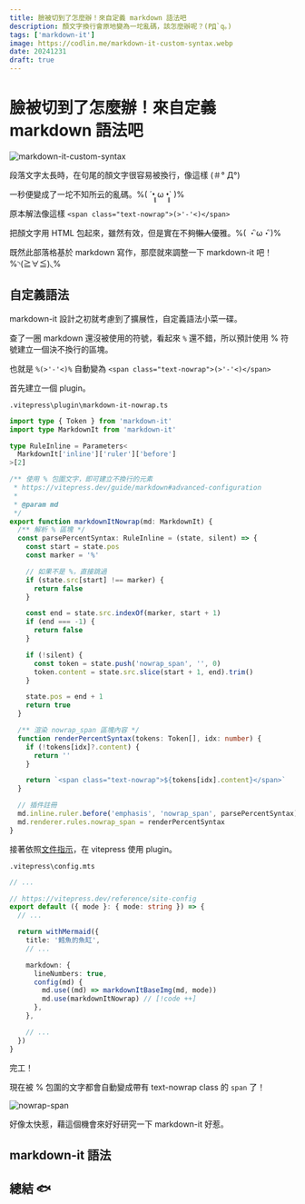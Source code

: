 ```yaml
---
title: 臉被切到了怎麼辦！來自定義 markdown 語法吧
description: 顏文字換行會原地變為一坨亂碼，該怎麼辦呢？(PД`q｡)
tags: ['markdown-it']
image: https://codlin.me/markdown-it-custom-syntax.webp
date: 20241231
draft: true
---
```


# 臉被切到了怎麼辦！來自定義 markdown 語法吧

![markdown-it-custom-syntax](/markdown-it-custom-syntax.webp)

段落文字太長時，在句尾的顏文字很容易被換行，像這樣 (＃°
Д°)

一秒便變成了一坨不知所云的亂碼。%( ´•̥̥̥ ω •̥̥̥` )%

原本解法像這樣 `<span class="text-nowrap">(>'-'<)</span>`

把顏文字用 HTML 包起來，雖然有效，但是實在不夠~~懶人~~優雅。%( ・ิω・ิ)%

既然此部落格基於 markdown 寫作，那麼就來調整一下 markdown-it 吧！%◝(≧∀≦)◟%

## 自定義語法

markdown-it 設計之初就考慮到了擴展性，自定義語法小菜一碟。

查了一圈 markdown 還沒被使用的符號，看起來 `%` 還不錯，所以預計使用 % 符號建立一個決不換行的區塊。

也就是 `%(>'-'<)%` 自動變為 `<span class="text-nowrap">(>'-'<)</span>`

首先建立一個 plugin。

`.vitepress\plugin\markdown-it-nowrap.ts`

```ts
import type { Token } from 'markdown-it'
import type MarkdownIt from 'markdown-it'

type RuleInline = Parameters<
  MarkdownIt['inline']['ruler']['before']
>[2]

/** 使用 % 包圍文字，即可建立不換行的元素
 * https://vitepress.dev/guide/markdown#advanced-configuration
 *
 * @param md
 */
export function markdownItNowrap(md: MarkdownIt) {
  /** 解析 % 區塊 */
  const parsePercentSyntax: RuleInline = (state, silent) => {
    const start = state.pos
    const marker = '%'

    // 如果不是 %，直接跳過
    if (state.src[start] !== marker) {
      return false
    }

    const end = state.src.indexOf(marker, start + 1)
    if (end === -1) {
      return false
    }

    if (!silent) {
      const token = state.push('nowrap_span', '', 0)
      token.content = state.src.slice(start + 1, end).trim()
    }

    state.pos = end + 1
    return true
  }

  /** 渲染 nowrap_span 區塊內容 */
  function renderPercentSyntax(tokens: Token[], idx: number) {
    if (!tokens[idx]?.content) {
      return ''
    }

    return `<span class="text-nowrap">${tokens[idx].content}</span>`
  }

  // 插件註冊
  md.inline.ruler.before('emphasis', 'nowrap_span', parsePercentSyntax)
  md.renderer.rules.nowrap_span = renderPercentSyntax
}
```

接著依照[文件指示](https://vitepress.dev/guide/markdown#advanced-configuration)，在 vitepress 使用 plugin。

`.vitepress\config.mts`

```ts
// ...

// https://vitepress.dev/reference/site-config
export default ({ mode }: { mode: string }) => {
  // ...

  return withMermaid({
    title: '鱈魚的魚缸',
    // ...

    markdown: {
      lineNumbers: true,
      config(md) {
        md.use((md) => markdownItBaseImg(md, mode))
        md.use(markdownItNowrap) // [!code ++]
      },
    },

    // ...
  })
}
```

完工！

現在被 % 包圍的文字都會自動變成帶有 text-nowrap class 的 `span` 了！

![nowrap-span](/markdown-it-custom-syntax/nowrap-span.png)

好像太快惹，藉這個機會來好好研究一下 markdown-it 好惹。

## markdown-it 語法

## 總結 🐟
